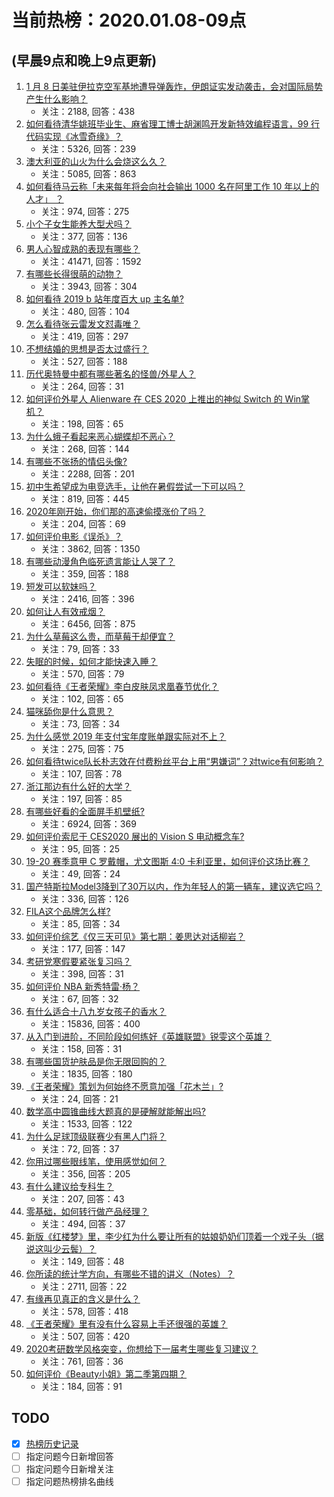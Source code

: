 # 当前热榜：2020.01.08-09点
## (早晨9点和晚上9点更新)
1. [1 月 8 日美驻伊拉克空军基地遭导弹轰炸，伊朗证实发动袭击，会对国际局势产生什么影响？](https://www.zhihu.com/question/365245179)
    * 关注：2188, 回答：438
2. [如何看待清华姚班毕业生、麻省理工博士胡渊鸣开发新特效编程语言，99 行代码实现《冰雪奇缘》？](https://www.zhihu.com/question/365032268)
    * 关注：5326, 回答：239
3. [澳大利亚的山火为什么会烧这么久？](https://www.zhihu.com/question/357660483)
    * 关注：5085, 回答：863
4. [如何看待马云称「未来每年将会向社会输出 1000 名在阿里工作 10 年以上的人才」 ？](https://www.zhihu.com/question/364834338)
    * 关注：974, 回答：275
5. [小个子女生能养大型犬吗？](https://www.zhihu.com/question/357576683)
    * 关注：377, 回答：136
6. [男人心智成熟的表现有哪些？](https://www.zhihu.com/question/24560066)
    * 关注：41471, 回答：1592
7. [有哪些长得很萌的动物？](https://www.zhihu.com/question/26049547)
    * 关注：3943, 回答：304
8. [如何看待 2019 b 站年度百大 up 主名单?](https://www.zhihu.com/question/365100571)
    * 关注：480, 回答：104
9. [怎么看待张云雷发文怼毒唯？](https://www.zhihu.com/question/365170397)
    * 关注：419, 回答：297
10. [不想结婚的思想是否太过盛行？](https://www.zhihu.com/question/361550749)
    * 关注：527, 回答：188
11. [历代奥特曼中都有哪些著名的怪兽/外星人？](https://www.zhihu.com/question/340505767)
    * 关注：264, 回答：31
12. [如何评价外星人 Alienware 在 CES 2020 上推出的神似 Switch 的 Win掌机？](https://www.zhihu.com/question/365079786)
    * 关注：198, 回答：65
13. [为什么蛾子看起来恶心蝴蝶却不恶心？](https://www.zhihu.com/question/23734151)
    * 关注：268, 回答：144
14. [有哪些不张扬的情侣头像?](https://www.zhihu.com/question/330332961)
    * 关注：2288, 回答：201
15. [初中生希望成为电竞选手，让他在暑假尝试一下可以吗？](https://www.zhihu.com/question/359623996)
    * 关注：819, 回答：445
16. [2020年刚开始，你们那的高速偷摸涨价了吗？](https://www.zhihu.com/question/364259652)
    * 关注：204, 回答：69
17. [如何评价电影《误杀》？](https://www.zhihu.com/question/359339989)
    * 关注：3862, 回答：1350
18. [有哪些动漫角色临死遗言能让人哭了？](https://www.zhihu.com/question/363343438)
    * 关注：359, 回答：188
19. [短发可以软妹吗？](https://www.zhihu.com/question/350710025)
    * 关注：2416, 回答：396
20. [如何让人有效戒烟？](https://www.zhihu.com/question/19703002)
    * 关注：6456, 回答：875
21. [为什么草莓这么贵，而草莓干却便宜？](https://www.zhihu.com/question/361195746)
    * 关注：79, 回答：33
22. [失眠的时候，如何才能快速入睡？](https://www.zhihu.com/question/269430375)
    * 关注：570, 回答：79
23. [如何看待《王者荣耀》李白皮肤凤求凰春节优化？](https://www.zhihu.com/question/365117511)
    * 关注：102, 回答：65
24. [猫咪舔你是什么意思？](https://www.zhihu.com/question/355813930)
    * 关注：73, 回答：34
25. [为什么感觉 2019 年支付宝年度账单跟实际对不上？](https://www.zhihu.com/question/364944964)
    * 关注：275, 回答：75
26. [如何看待twice队长朴志效在付费粉丝平台上用“男嫌词”？对twice有何影响？](https://www.zhihu.com/question/364914260)
    * 关注：107, 回答：78
27. [浙江那边有什么好的大学？](https://www.zhihu.com/question/360787092)
    * 关注：197, 回答：85
28. [有哪些好看的全面屏手机壁纸?](https://www.zhihu.com/question/340604965)
    * 关注：6924, 回答：369
29. [如何评价索尼于 CES2020 展出的 Vision S 电动概念车?](https://www.zhihu.com/question/365089746)
    * 关注：95, 回答：25
30. [19-20 赛季意甲 C 罗戴帽，尤文图斯 4:0 卡利亚里，如何评价这场比赛？](https://www.zhihu.com/question/365036647)
    * 关注：49, 回答：24
31. [国产特斯拉Model3降到了30万以内，作为年轻人的第一辆车，建议选它吗？](https://www.zhihu.com/question/364464146)
    * 关注：336, 回答：126
32. [FILA这个品牌怎么样?](https://www.zhihu.com/question/321678453)
    * 关注：85, 回答：34
33. [如何评价综艺《仅三天可见》第七期：姜思达对话柳岩？](https://www.zhihu.com/question/364990025)
    * 关注：177, 回答：147
34. [考研党寒假要紧张复习吗？](https://www.zhihu.com/question/266415522)
    * 关注：398, 回答：31
35. [如何评价 NBA 新秀特雷·杨？](https://www.zhihu.com/question/299596566)
    * 关注：67, 回答：32
36. [有什么适合十八九岁女孩子的香水？](https://www.zhihu.com/question/306994867)
    * 关注：15836, 回答：400
37. [从入门到进阶，不同阶段如何练好《英雄联盟》锐雯这个英雄？](https://www.zhihu.com/question/313230132)
    * 关注：158, 回答：31
38. [有哪些国货护肤品是你无限回购的？](https://www.zhihu.com/question/354245263)
    * 关注：1835, 回答：180
39. [《王者荣耀》策划为何始终不愿意加强「花木兰」?](https://www.zhihu.com/question/364785068)
    * 关注：24, 回答：21
40. [数学高中圆锥曲线大题真的是硬解就能解出吗?](https://www.zhihu.com/question/347025945)
    * 关注：1533, 回答：122
41. [为什么足球顶级联赛少有黑人门将？](https://www.zhihu.com/question/362568197)
    * 关注：72, 回答：37
42. [你用过哪些眼线笔，使用感觉如何？](https://www.zhihu.com/question/361235478)
    * 关注：356, 回答：205
43. [有什么建议给专科生？](https://www.zhihu.com/question/350256202)
    * 关注：207, 回答：43
44. [零基础，如何转行做产品经理？](https://www.zhihu.com/question/52111871)
    * 关注：494, 回答：37
45. [新版《红楼梦》里，李少红为什么要让所有的姑娘奶奶们顶着一个戏子头（据说这叫少云鬓）？](https://www.zhihu.com/question/350101967)
    * 关注：149, 回答：48
46. [你所读的统计学方向，有哪些不错的讲义（Notes）？](https://www.zhihu.com/question/275938752)
    * 关注：2711, 回答：22
47. [有缘再见真正的含义是什么？](https://www.zhihu.com/question/357870220)
    * 关注：578, 回答：418
48. [《王者荣耀》里有没有什么容易上手还很强的英雄？](https://www.zhihu.com/question/343974310)
    * 关注：507, 回答：420
49. [2020考研数学风格突变，你想给下一届考生哪些复习建议？](https://www.zhihu.com/question/362456671)
    * 关注：761, 回答：36
50. [如何评价《Beauty小姐》第二季第四期？](https://www.zhihu.com/question/365141909)
    * 关注：184, 回答：91
## TODO
* [x] [热榜历史记录](hot_history/AllHot.md)
* [ ] 指定问题今日新增回答
* [ ] 指定问题今日新增关注
* [ ] 指定问题热榜排名曲线
